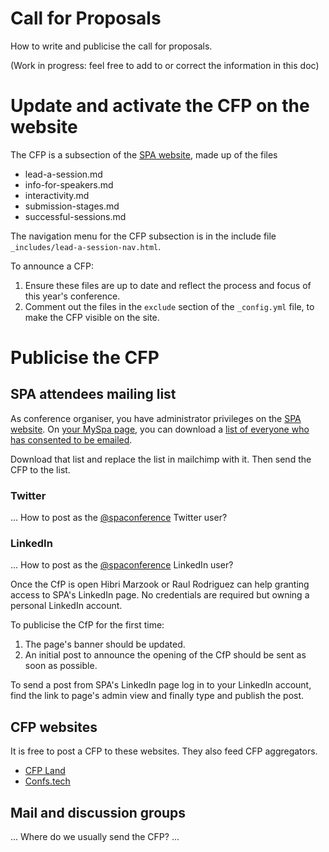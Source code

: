 # Call for Proposals

How to write and publicise the call for proposals.

(Work in progress: feel free to add to or correct the information in this doc)


# Update and activate the CFP on the website

The CFP is a subsection of the [SPA website](https://github.com/spaconference/spa-website/), made up of the files

  * lead-a-session.md
  * info-for-speakers.md
  * interactivity.md
  * submission-stages.md
  * successful-sessions.md

The navigation menu for the CFP subsection is in the include file `_includes/lead-a-session-nav.html`.

To announce a CFP:

 1. Ensure these files are up to date and reflect the process and focus of this year's conference.
 2. Comment out the files in the `exclude` section of the `_config.yml` file, to make the CFP visible on the site.


# Publicise the CFP

## SPA attendees mailing list

As conference organiser, you have administrator privileges on the [SPA website](https://spaconference.org). On [your MySpa page](https://spaconference.org/scripts/myprofile.php), you can download a [list of everyone who has consented to be emailed](https://spaconference.org/scripts/org/users-csv.php).

Download that list and replace the list in mailchimp with it.  Then send the CFP to the list.

### Twitter

... How to post as the [@spaconference](https://twitter.com/spaconference) Twitter user?


### LinkedIn

... How to post as the [@spaconference](https://www.linkedin.com/company/spa-conference/) LinkedIn user?

Once the CfP is open Hibri Marzook or Raul Rodriguez can help granting access to SPA's LinkedIn page. No credentials are required but owning a personal LinkedIn account.

To publicise the CfP for the first time:

  1. The page's banner should be updated.
  2. An initial post to announce the opening of the CfP should be sent as soon as possible.

To send a post from SPA's LinkedIn page log in to your LinkedIn account, find the link to page's admin view and finally type and publish the post.

## CFP websites

It is free to post a CFP to these websites.  They also feed CFP aggregators.

* [CFP Land](https://www.cfpland.com/)
* [Confs.tech](https://confs.tech/)


## Mail and discussion groups

... Where do we usually send the CFP? ...

